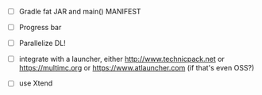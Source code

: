 
- [ ] Gradle fat JAR and main() MANIFEST

- [ ] Progress bar

- [ ] Parallelize DL!

- [ ] integrate with a launcher, either http://www.technicpack.net or https://multimc.org or https://www.atlauncher.com (if that's even OSS?)

- [ ] use Xtend

